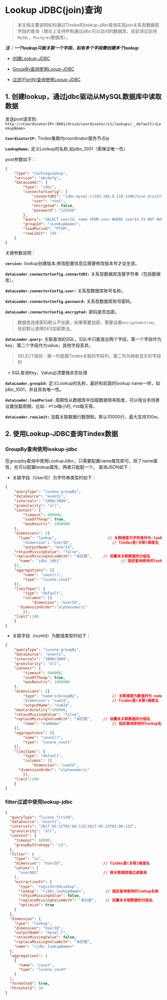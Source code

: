 # Lookup JDBC(join)查询

> 本文档主要说明如何通过Tindex的lookup-jdbc查询实现join关系型数据库字段的查询（理论上支持所有通过jdbc可以访问的数据库，目前测试支持`MySQL`，`Postgres`数据库）。

***注：一个lookup只能关联一个字段，如有多个字段需创建多个lookup***

 - [创建Lookup-JDBC](#create)

 - [GroupBy查询使用Looup-JDBC](#groupBy)

 - [过滤(FisrtN)查询使用Looup-JDBC](#fisrtN)

## <a id="create" href="create"></a> 1. 创建lookup，通过jdbc驱动从MySQL数据库中读取数据

发送post请求到:
`http://<CoordinatorIP>:8081/druid/coordinator/v1/lookups/__default/<LookupName>`

**`CoordinatorIP:`** Tindex集群内coordinator服务节点ip

**`LookupName:`** 定义Lookup的名称,如jdbc_1001（需保证唯一性）

post参数如下：
```json
{
    "type": "cachingLookup",
    "version": "abcdefg",
    "dataLoader": {
        "type": "jdbc",
        "connectorConfig": {
            "connectURI": "jdbc:mysql://192.168.0.110:3306/hive_druid?useSSL=false",
            "user": "root",
            "encrypted": false,
            "password": "123456"
        },
        "query": "SELECT userId, name FROM user WHERE userId IS NOT NULL AND userId <> '' AND name IS NOT NULL AND name <> ''",
        "groupId": "<LookupName>",
        "loadPeriod": "PT5M",
        "rowLimit": 100
    }
}
```

关键参数说明：  

**`version:`** lookup创建版本,修改配置信息后需要修改版本号才会生效。

**`dataLoader.connectorConfig.connectURI:`** 关系型数据库连接字符串（包括数据库）。

**`dataLoader.connectorConfig.user:`** 关系型数据库账号名称。

**`dataLoader.connectorConfig.password:`** 关系型数据库账号密码。

**`dataLoader.connectorConfig.encrypted:`** 密码是否加密。

  > 数据库连接密码默认不加密，如果需要加密，需要设置`encrypted=true`。目前默认使用DES加密算法。  

**`dataLoader.query:`** 关联查询的SQL，SQL中只能查出两个字段，第一个字段作为key，第二个字段作为value，其他字段丢弃。  

   > SELECT规则：第一列是跟Tindex关联的字段列，第二列为映射显示的字段列
   
   > SQL查询Key，Value必须要做非空处理

**`dataLoader.groupId:`**  定义Lookup的名称，最好和前面的lookup name一样，如jdbc_1001，并且具有唯一性。

**`dataLoader.loadPeriod:`** 周期性从数据库中加载数据频率粒度，可以按业务场景设置加载周期，比如：`PT1H`每小时, `P1D`每天等。

**`dataLoader.rowLimit:`**  加载关联数据行数限制，默认10000行，最大支持100w。

## 2. 使用Lookup-JDBC查询Tindex数据

### <a id="groupBy" href="groupBy"></a> GroupBy查询使用lookup-jdbc

在groupby查询中使用LookupJdbc，只需要配置name属性即可。除了name属性，也可以配置lookup属性，两者只能配一个。 查询JSON如下：

- 关联字段（UserID）为字符串类型时如下：

```json
{
	"queryType": "lucene_groupBy",
	"dataSource": "events",
	"intervals": "1000/3000",
	"granularity": "all",
	"context": {
		"timeout": 600000,
		"useOffheap": true,
		"maxResults": 1000000
	},
	"dimensions": [{
	  "type": "lookup",                       // 关联维度为字符串时为:lookup
		"dimension": "UserID",                  // Tindex里(关联)维度名
		"outputName": "UserId",
    "retainMissingValue": "false",
    "replaceMissingValueWith": "未匹配",     // 设置未关联数据的分组名
	  "name": "jdbc_1001"                           // 指定查询使用的lookup名称
	}],
	"aggregations": [{
		"name": "count()",
		"type": "lucene_count"
	}],
	"limitSpec": {
		"type": "default",
		"columns": [{
			"dimension": "UserId",
      "dimensionOrder":"alphanumeric"
		}],
    "limit":100
	}
}
```

- 关联字段（numId）为数值类型时如下：

```json
{
	"queryType": "lucene_groupBy",
	"dataSource": "events",
	"intervals": "1000/3000",
	"granularity": "all",
	"context": {
		"timeout": 600000,
		"useOffheap": true,
		"maxResults": 1000000
	},
	"dimensions": [{
		"type": "numericGroupBy",               // 关联维度为数值时为:numericGroupBy
		"dimension": "numId",                   // Tindex里(关联)维度名
		"outputName": "numId",
    "maxCardinality":100000,
    "retainMissingValue": "false",
    "replaceMissingValueWith": "未匹配",     // 设置未关联数据的分组名
		"name": "numName"                       // 指定查询使用的lookup名称
	}],
	"aggregations": [{
		"name": "count()",
		"type": "lucene_count"
	}],
	"limitSpec": {
		"type": "default",
		"columns": [{
			"dimension": "numId",
      "dimensionOrder": "alphanumeric"
		}],
    "limit":100
	}
}
```

### <a id="fisrtN" href="fisrtN"></a> filter过滤中使用lookup-jdbc

```json
{
  "queryType": "lucene_firstN",
  "dataSource": "events",
  "intervals": "2017-05-22T03:06:11Z/2017-05-23T03:06:12Z",
  "granularity": "all",
  "context": {
    "timeout": 60000,
    "groupByStrategy": "v2",
  },
  "filter": {
    "type": "in",
    "dimension": "UserID",                  // Tindex里(关联)维度名
    "values": [
      "user001"                             // 按关联维度值过滤查询
    ], 
    "extractionFn": {
      "type": "registeredLookup",
      "lookup": "<jdbc_lookupName>",         // 指定查询使用的lookup名称
      "retainMissingValue": false,
      "replaceMissingValueWith": "未匹配",    // 设置未关联数据的分组名
      "optimize": true
    }
  },
  "dimension": {
    "type": "lookup",
    "dimension": "UserID",
    "outputName": "mysql_t",
    "retainMissingValue": false,
    "replaceMissingValueWith": "未匹配",
    "name": "<jdbc_lookupName>"
  },
  "aggregations": [
    {
      "name": "count",
      "type": "lucene_count"
    }
  ],
  "formatted": true,
  "threshold": 10
}
```
